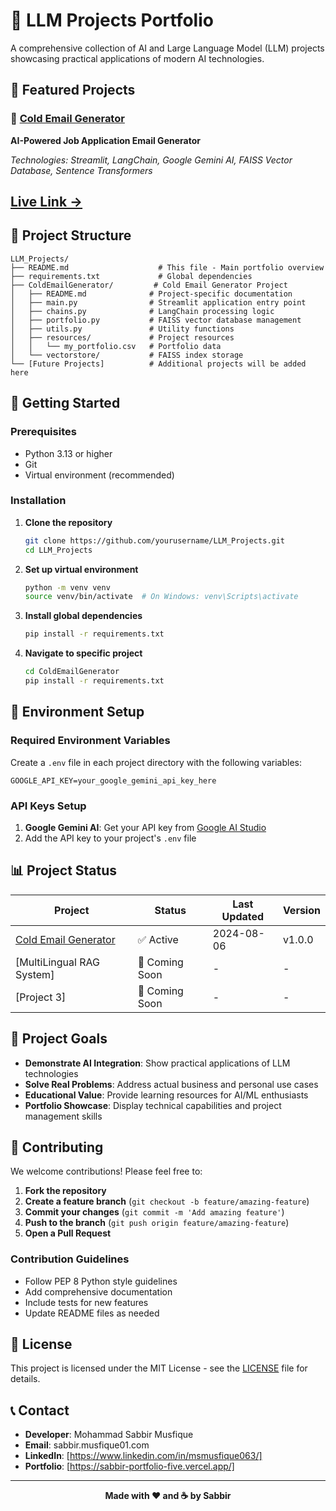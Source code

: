 # 🤖 LLM Projects Portfolio

A comprehensive collection of AI and Large Language Model (LLM) projects showcasing practical applications of modern AI technologies.

## 🚀 Featured Projects

### 📧 [Cold Email Generator](./ColdEmailGenerator/)
**AI-Powered Job Application Email Generator**

*Technologies: Streamlit, LangChain, Google Gemini AI, FAISS Vector Database, Sentence Transformers*

**[Live Link →](https://cold-mail-sabbir.streamlit.app/)**
---


## 📁 Project Structure

```
LLM_Projects/
├── README.md                    # This file - Main portfolio overview
├── requirements.txt             # Global dependencies
├── ColdEmailGenerator/         # Cold Email Generator Project
│   ├── README.md              # Project-specific documentation
│   ├── main.py                # Streamlit application entry point
│   ├── chains.py              # LangChain processing logic
│   ├── portfolio.py           # FAISS vector database management
│   ├── utils.py               # Utility functions
│   ├── resources/             # Project resources
│   │   └── my_portfolio.csv   # Portfolio data
│   └── vectorstore/           # FAISS index storage
└── [Future Projects]          # Additional projects will be added here
```

## 🚀 Getting Started

### Prerequisites
- Python 3.13 or higher
- Git
- Virtual environment (recommended)

### Installation

1. **Clone the repository**
   ```bash
   git clone https://github.com/yourusername/LLM_Projects.git
   cd LLM_Projects
   ```

2. **Set up virtual environment**
   ```bash
   python -m venv venv
   source venv/bin/activate  # On Windows: venv\Scripts\activate
   ```

3. **Install global dependencies**
   ```bash
   pip install -r requirements.txt
   ```

4. **Navigate to specific project**
   ```bash
   cd ColdEmailGenerator
   pip install -r requirements.txt
   ```

## 🔧 Environment Setup

### Required Environment Variables
Create a `.env` file in each project directory with the following variables:

```env
GOOGLE_API_KEY=your_google_gemini_api_key_here
```

### API Keys Setup
1. **Google Gemini AI**: Get your API key from [Google AI Studio](https://makersuite.google.com/app/apikey)
2. Add the API key to your project's `.env` file

## 📊 Project Status

| Project | Status | Last Updated | Version |
|---------|--------|--------------|---------|
| [Cold Email Generator](./ColdEmailGenerator/) | ✅ Active | 2024-08-06 | v1.0.0 |
| [MultiLingual RAG System] | 🚧 Coming Soon | - | - |
| [Project 3] | 🚧 Coming Soon | - | - |

## 🎯 Project Goals

- **Demonstrate AI Integration**: Show practical applications of LLM technologies
- **Solve Real Problems**: Address actual business and personal use cases
- **Educational Value**: Provide learning resources for AI/ML enthusiasts
- **Portfolio Showcase**: Display technical capabilities and project management skills

## 🤝 Contributing

We welcome contributions! Please feel free to:

1. **Fork the repository**
2. **Create a feature branch** (`git checkout -b feature/amazing-feature`)
3. **Commit your changes** (`git commit -m 'Add amazing feature'`)
4. **Push to the branch** (`git push origin feature/amazing-feature`)
5. **Open a Pull Request**

### Contribution Guidelines
- Follow PEP 8 Python style guidelines
- Add comprehensive documentation
- Include tests for new features
- Update README files as needed

## 📝 License

This project is licensed under the MIT License - see the [LICENSE](LICENSE) file for details.

## 📞 Contact

- **Developer**: Mohammad Sabbir Musfique
- **Email**: sabbir.musfique01.com
- **LinkedIn**: [https://www.linkedin.com/in/msmusfique063/]
- **Portfolio**: [https://sabbir-portfolio-five.vercel.app/]

---

<div align="center">

**Made with ❤️ and ☕ by Sabbir**

</div>